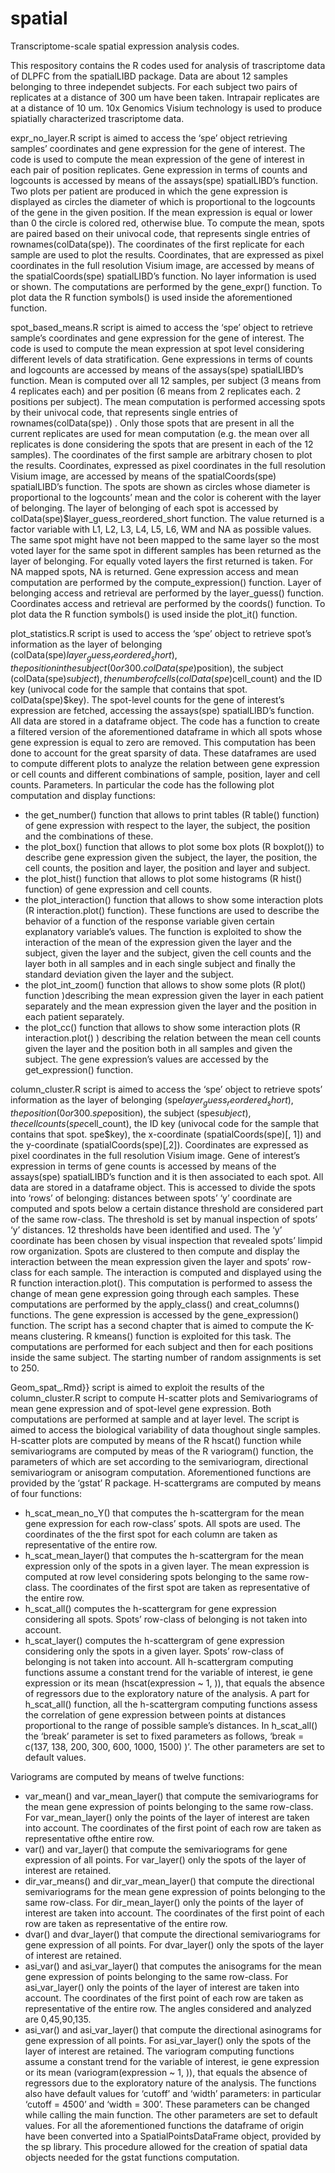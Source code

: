 # spatial
Transcriptome-scale spatial expression analysis codes.



This respository contains the R codes used for analysis of trascriptome data of DLPFC from the spatialLIBD package. 
Data are about 12 samples belonging to three independet subjects. For each subject two pairs of replicates at a distance of 300 um have been taken. Intrapair replicates are at a distance of 10 um. 10x Genomics Visium technology is used to produce spiatially characterized trascriptome data.   


expr_no_layer.R script is aimed to access the ‘spe’ object retrieving samples’ coordinates and gene expression for the gene of interest. The code is used to compute the mean expression of the gene of interest in each pair of position replicates. Gene expression in terms of counts and logcounts is accessed by means of the assays(spe) spatialLIBD’s function. Two plots per patient are produced in which the gene expression is displayed as circles the diameter of which is proportional to the logcounts of the gene in the given position. If the mean expression is equal or lower than 0 the circle is colored red, otherwise blue. To compute the mean, spots are paired based on their univocal code, that represents single entries of rownames(colData(spe)). The coordinates of the first replicate for each sample are used to plot the results. Coordinates, that are expressed as pixel coordinates in the full resolution Visium image,  are accessed by means of the spatialCoords(spe) spatialLIBD’s function. No layer information is used or shown. 
The computations are performed by the gene_expr() function. To plot data the R function symbols() is used inside the aforementioned function.


spot_based_means.R script is aimed to access the ‘spe’ object to retrieve sample’s coordinates and gene expression for the gene of interest. The code is used to compute the mean expression at spot level considering different levels of data stratification. Gene expressions in terms of counts and logcounts are accessed by means of the assays(spe) spatialLIBD’s function. Mean is computed over all 12 samples, per subject (3 means from 4 replicates each) and per position (6 means from 2 replicates each. 2 positions per subject). The mean computation is performed accessing spots by their univocal code, that represents single entries of rownames(colData(spe)) . Only those spots that are present in all the current replicates are used for mean computation (e.g. the mean over all replicates is done considering the spots that are present in each of the 12 samples). The coordinates of the first sample are arbitrary chosen to plot the results. Coordinates, expressed as pixel coordinates in the full resolution Visium image, are accessed by means of the spatialCoords(spe) spatialLIBD’s function. The spots are shown as circles whose diameter is proportional to the logcounts’ mean and the color is coherent with the layer of belonging. The layer of belonging of each spot is accessed by colData(spe)$layer_guess_reordered_short function. The value returned is a factor variable with L1, L2, L3, L4, L5, L6, WM and NA as possible values. The same spot might have not been mapped to the same layer so the most voted layer for the same spot in different samples has been returned as the layer of belonging. For equally voted layers the first returned is taken. For NA mapped spots, NA is returned. 
Gene expression access and mean computation are performed by the compute_expression() function. Layer of belonging access and retrieval are performed by the layer_guess() function. Coordinates access and retrieval are performed by the coords() function. 
To plot data the R function symbols() is used inside the plot_it() function. 


plot_statistics.R script is used to access the ‘spe’ object to retrieve spot’s information as the layer of belonging (colData(spe)$layer_guess_reordered_short), the position in the subject (0 or 300. colData(spe)$position), the subject (colData(spe)$subject), the number of cells (colData(spe)$cell_count) and the ID key (univocal code for the sample that contains that spot. colData(spe)$key). The spot-level counts for the gene of interest’s expression are fetched, accessing the assays(spe) spatialLIBD’s function. All data are stored in a dataframe object. The code has a function to create a filtered version of the aforementioned dataframe in which all spots whose gene expression is equal to zero are removed. This computation has been done to account for the great sparsity of data. These dataframes are used to compute different plots to analyze the relation between gene expression or cell counts and different combinations of sample, position, layer and cell counts. Parameters. In particular the code has the following plot computation and display functions: 
- the get_number() function that allows to print tables (R table() function) of gene expression with respect to the layer, the subject, the position and the combinations of these.
- the plot_box() function that allows to plot some box plots (R boxplot()) to describe gene expression given the subject, the layer, the position, the cell counts, the position and layer, the position and layer and subject. 
- the plot_hist() function that allows to plot some histograms (R hist() function) of gene expression and cell counts.
- the plot_interaction() function that allows to show some interaction plots (R interaction.plot() function). These functions are used to describe the behavior of a function of the response variable given certain explanatory variable’s values. The function is exploited to show the interaction of the mean of the expression given the layer and the subject, given the layer and the subject, given the cell counts and the layer both in all samples and in each single subject and finally the standard deviation given the layer and the subject.
- the plot_int_zoom() function that allows to show some plots (R plot() function )describing the mean expression given the layer in each patient separately and the mean expression given the layer and the position in each patient separately.
- the plot_cc() function that allows to show some interaction plots (R interaction.plot() ) describing the relation between the mean cell counts given the layer and the position both in all samples and given the subject.
The gene expression’s values are accessed by the get_expression() function. 


column_cluster.R script is aimed to access the ‘spe’ object to retrieve spots’ information as the layer of belonging (spe$layer_guess_reordered_short), the position (0 or 300. spe$position), the subject (spe$subject), the cell counts (spe$cell_count), the ID key (univocal code for the sample that contains that spot. spe$key), the x-coordinate (spatialCoords(spe)[, 1]) and the y-coordinate (spatialCoords(spe)[,2]). Coordinates are expressed as pixel coordinates in the full resolution Visium image. Gene of interest’s expression in terms of gene counts is accessed by means of the assays(spe) spatialLIBD’s function and it is then associated to each spot. All data are stored in a dataframe object. This is accessed to divide the spots into ‘rows’ of belonging: distances between spots’ ‘y’ coordinate are computed and spots below a certain distance threshold are considered part of the same row-class. The threshold is set by manual inspection of spots’ ‘y’ distances. 12 thresholds  have been identified and used. The ‘y’ coordinate has been chosen by visual inspection that revealed spots’ limpid row organization. Spots are clustered to then compute and display the interaction between the mean expression given the layer and spots’ row-class for each sample. The interaction is computed and displayed using the R function interaction.plot(). This computation is performed to assess the change of mean gene expression going through each samples. These computations are performed by the apply_class() and creat_columns() functions.  The gene expression is accessed by the gene_expression() function. 
The script has a second chapter that is aimed to compute the K-means clustering. R kmeans() function is exploited for this task. The computations are performed for each subject and then for each positions inside the same subject. The starting number of random assignments is set to 250.


Geom_spat_.Rmd}} script is aimed to exploit the results of the column_cluster.R script to compute H-scatter plots and Semivariograms of mean gene expression and of spot-level gene expression. Both computations are performed at sample and at layer level. The script is aimed to access the biological variability of data thoughout single samples.  
H-scatter plots are computed by means of the R hscat() function while semivariograms are computed by meas of the R variogram() function, the parameters of which are set according to the semivariogram, directional semivariogram or anisogram computation. Aforementioned functions are provided by the ‘gstat’ R package. H-scattergrams are computed by means of four functions: 
- h_scat_mean_no_Y() that computes the h-scattergram for the mean gene expression for each row-class’ spots. All spots are used. The coordinates of the the first spot for each column are taken as representative of the entire row. 
- h_scat_mean_layer() that computes the h-scattergram for the mean expression only of the spots in a given layer. The mean expression is computed at row level considering spots belonging to the same row-class. The coordinates of the first spot are taken as representative of the entire row.
- h_scat_all() computes the h-scattergram for gene expression considering all spots. Spots’ row-class of belonging is not taken into account.
- h_scat_layer() computes the h-scattergram of gene expression considering only the spots in a given layer. Spots’ row-class of belonging is not taken into account.
All h-scattergram computing functions assume a constant trend for the variable of interest, ie gene expression or its mean (hscat(expression ~ 1, )), that equals the absence of regressors due to the exploratory nature of the analysis.
A part for h_scat_all() function, all the h-scattergram computing functions assess the correlation of gene expression between points at distances proportional to the range of possible sample’s distances. In h_scat_all() the ‘break’ parameter is set to fixed parameters as follows, ‘break = c(137, 138, 200, 300, 600, 1000, 1500) )’. The other parameters are set to default values.

Variograms are computed by means of twelve functions: 
- var_mean() and var_mean_layer() that compute the semivariograms for the mean gene expression of points belonging to the same row-class. For var_mean_layer() only the points of the layer of interest are taken into account. The coordinates of the first point of each row are taken as representative ofthe entire row.
- var() and var_layer() that compute the semivariograms for gene expression of all points. For var_layer() only the spots of the layer of interest are retained.
- dir_var_means() and dir_var_mean_layer() that compute the directional semivariograms for the mean gene expression of points belonging to the same row-class. For dir_mean_layer() only the points of the layer of interest are taken into account. The coordinates of the first point of each row are taken as representative of the entire row.
- dvar() and dvar_layer() that compute the directional semivariograms for gene expression of all points. For dvar_layer() only the spots of the layer of interest are retained.
- asi_var() and asi_var_layer() that computes the anisograms for the mean gene expression of points belonging to the same row-class. For asi_var_layer() only the points of the layer of interest are taken into account. The coordinates of the first point of each row are taken as representative of the entire row. The angles considered and analyzed are 0,45,90,135. 
- asi_var() and asi_var_layer() that compute the directional asinograms for gene expression of all points. For asi\_var\_layer() only the spots of the layer of interest are retained.
The variogram computing functions assume a constant trend for the variable of interest, ie gene expression or its mean (variogram(expression ~ 1, )), that equals the absence of regressors due to the exploratory nature of the analysis. The functions also have default values for ‘cutoff’ and ‘width’ parameters: in particular ‘cutoff = 4500’ and ‘width = 300’. These parameters can be changed while calling the main function.  The other parameters are set to default values. 
For all the aforementioned functions the dataframe of origin have been converted into a SpatialPointsDataFrame object, provided by the sp library. This procedure allowed for  the creation of spatial data objects needed for the gstat functions computation. 
